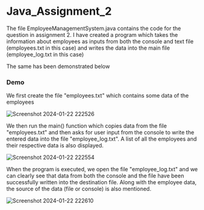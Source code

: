 # Java_Assignment_2

The file EmployeeManagementSystem.java contains the code for the question in assignment 2.
I have created a program which takes the information about employees as inputs from both the console and text file (employees.txt in this case) and writes the data into the main file (employee_log.txt in this case)

The same has been demonstrated below

### Demo

We first create the file "employees.txt" which contains some data of the employees

![Screenshot 2024-01-22 222526](https://github.com/RaashiK16/Java_Assignment_2/assets/126188705/0b8b8906-255e-4ac9-8ee6-007cf1367dc1)

We then run the main() function which copies data from the file "employees.txt" and then asks for user input from the console to write the entered data into the file "employee_log.txt". A list of all the employees and their respective data is also displayed.

![Screenshot 2024-01-22 222554](https://github.com/RaashiK16/Java_Assignment_2/assets/126188705/8ad2b787-9ea8-4834-8b01-75764a002740)

When the program is executed, we open the file "employee_log.txt" and we can clearly see that data from both the console and the file have been successfully written into the destination file. Along with the employee data, the source of the data (file or console) is also mentioned.

![Screenshot 2024-01-22 222610](https://github.com/RaashiK16/Java_Assignment_2/assets/126188705/df5e537a-bbc0-4e59-82a7-a4a3464275eb)



